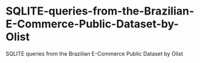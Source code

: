 # SQLITE-queries-from-the-Brazilian-E-Commerce-Public-Dataset-by-Olist
SQLITE queries from the Brazilian E-Commerce Public Dataset by Olist
